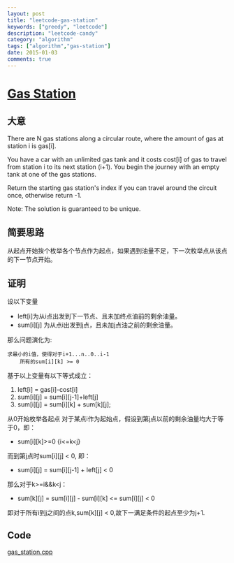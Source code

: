 ```yaml
---
layout: post
title: "leetcode-gas-station"
keywords: ["greedy", "leetcode"]
description: "leetcode-candy"
category: "algorithm"
tags: ["algorithm","gas-station"]
date: 2015-01-03
comments: true
---
```


# [Gas Station](https://oj.leetcode.com/problems/gas-station/)

## 大意

There are N gas stations along a circular route, where the amount of gas at station i is gas[i].

You have a car with an unlimited gas tank and it costs cost[i] of gas to travel from station i to its next station (i+1). You begin the journey with an empty tank at one of the gas stations.

Return the starting gas station's index if you can travel around the circuit once, otherwise return -1.

Note:
The solution is guaranteed to be unique.

## 简要思路
从起点开始挨个枚举各个节点作为起点，如果遇到油量不足，下一次枚举点从该点的下一节点开始。

## 证明
设以下变量

* left[i]为从i点出发到下一节点、且未加终点油前的剩余油量。
* sum[i][j] 为从点i出发到j点，且未加j点油之前的剩余油量。

那么问题演化为:

```
求最小的i值，使得对于i+1...n..0..i-1
	所有的sum[i][k] >= 0
```
	

基于以上变量有以下等式成立：

1. left[i]  = gas[i]-cost[i]
2. sum[i][j] = sum[i][j-1]+left[j]
3. sum[i][j] = sum[i][k] + sum[k][j];




从0开始枚举各起点
对于某点i作为起始点，假设到第j点以前的剩余油量均大于等于0，即：

* sum[i][k]>=0 {i<=k<j}

而到第j点时sum[i][j] < 0, 即：

* sum[i][j] = sum[i][j-1] + left[j] < 0

那么对于k>=i&&k<j：

* sum[k][j] = sum[i][j] - sum[i][k] <= sum[i][j] < 0 

即对于所有i到j之间的点k,sum[k][j] < 0,故下一满足条件的起点至少为j+1. 

## Code
[gas_station.cpp](https://github.com/AndreMouche/algorithms_study/blob/master/leetcode/gas_station.cpp)

